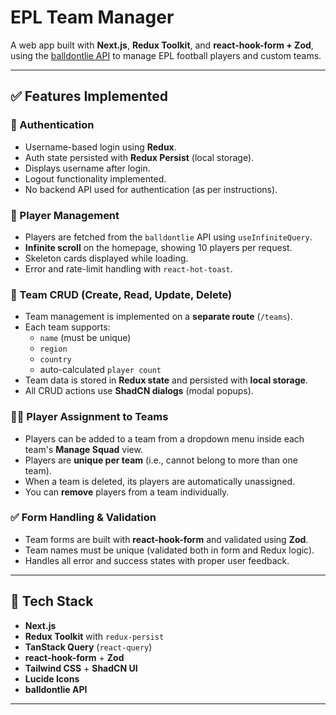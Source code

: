 # EPL Team Manager

A web app built with **Next.js**, **Redux Toolkit**, and **react-hook-form + Zod**, using the [balldontlie API](https://api.balldontlie.io/epl/v1/players) to manage EPL football players and custom teams.

---

## ✅ Features Implemented

### 🔐 Authentication
- Username-based login using **Redux**.
- Auth state persisted with **Redux Persist** (local storage).
- Displays username after login.
- Logout functionality implemented.
- No backend API used for authentication (as per instructions).

### 👥 Player Management
- Players are fetched from the `balldontlie` API using `useInfiniteQuery`.
- **Infinite scroll** on the homepage, showing 10 players per request.
- Skeleton cards displayed while loading.
- Error and rate-limit handling with `react-hot-toast`.

### 🏀 Team CRUD (Create, Read, Update, Delete)
- Team management is implemented on a **separate route** (`/teams`).
- Each team supports:
  - `name` (must be unique)
  - `region`
  - `country`
  - auto-calculated `player count`
- Team data is stored in **Redux state** and persisted with **local storage**.
- All CRUD actions use **ShadCN dialogs** (modal popups).

### 👨‍👦 Player Assignment to Teams
- Players can be added to a team from a dropdown menu inside each team's **Manage Squad** view.
- Players are **unique per team** (i.e., cannot belong to more than one team).
- When a team is deleted, its players are automatically unassigned.
- You can **remove** players from a team individually.

### ✅ Form Handling & Validation
- Team forms are built with **react-hook-form** and validated using **Zod**.
- Team names must be unique (validated both in form and Redux logic).
- Handles all error and success states with proper user feedback.

---

## 🚀 Tech Stack
- **Next.js**
- **Redux Toolkit** with `redux-persist`
- **TanStack Query** (`react-query`)
- **react-hook-form** + **Zod**
- **Tailwind CSS** + **ShadCN UI**
- **Lucide Icons**
- **balldontlie API**

---

